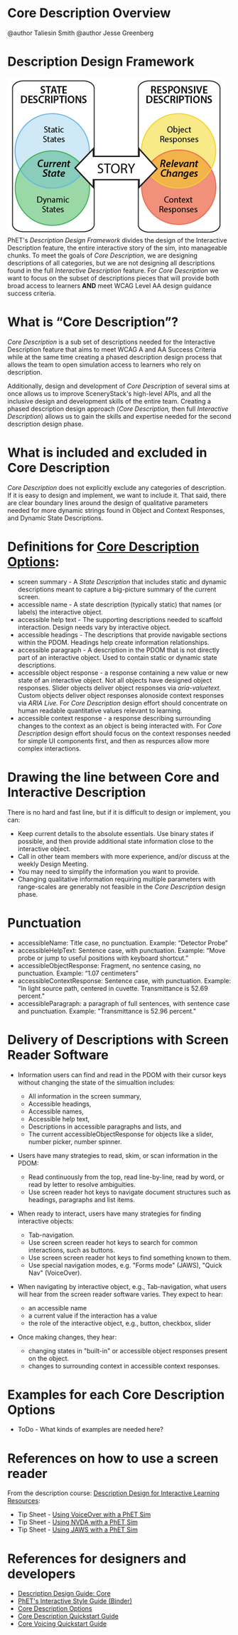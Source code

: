 # Core Description Overview

@author Taliesin Smith
@author Jesse Greenberg

# Description Design Framework
![alt text "PhET's Description Design Framework."](images/descriptionDesignFramework.png "Description Design Framework")
PhET's _Description Design Framework_ divides the design of the Interactive Description feature, the entire interactive story of the sim, into manageable chunks. To meet the goals of _Core Description_, we are designing descriptions of all categories, but we are not designing all descriptions found in the full _Interactive Description_ feature. For _Core Description_ we want to focus on the subset of descriptions pieces that will provide both broad access to learners **AND** meet WCAG Level AA design guidance success criteria.

# What is “Core Description”?
_Core Description_ is a sub set of descriptions needed for the Interactive Description feature that aims to meet WCAG A and AA Success Criteria while at the same time creating a phased description design process that allows the team to open simulation access to learners who rely on description. 

Additionally, design and development of _Core Description_ of several sims at once allows us to improve SceneryStack's high-level APIs, and all the inclusive design and development skills of the entire team. Creating a phased description design approach (_Core Description,_ then full _Interactive Description_) allows us to gain the skills and expertise needed for the second description design phase. 

# What is included and excluded in Core Description
_Core Description_ does not explicitly exclude any categories of description. If it is easy to design and implement, we want to include it. That said, there are clear boundary lines around the design of qualitative parameters needed for more dynamic strings found in Object and Context Responses, and Dynamic State Descriptions.

# Definitions for [Core Description Options](https://github.com/phetsims/phet-info/blob/main/doc/core-description-options.md): 
  - screen summary - A _State Description_ that includes static and dynamic descriptions meant to capture a big-picture summary of the current screen. 
  - accessible name - A state description (typically static) that names (or labels) the interactive object.
  - accessible help text - The supporting descriptions needed to scaffold interaction. Design needs vary by interactive object.
  - accessible headings - The descriptions that provide navigable sections within the PDOM. Headings help create information relationships. 
  - accessible paragraph - A description in the PDOM that is not directly part of an interactive object. Used to contain static or dynamic state descriptions. 
  - accessible object response - a response containing a new value or new state of an interactive object. Not all objects have designed object responses. Slider objects deliver object responses via _aria-valuetext._ Custom objects deliver object responses alonoside context responses via _ARIA Live._ For _Core Description_ design effort should concentrate on human readable quantitative values relevant to learning. 
  - accessible context response - a response describing surrounding changes to the context as an object is being interacted with. For _Core Description_ design effort should focus on the context responses needed for simple UI components first, and then as respurces allow more complex interactions.

# Drawing the line between Core and Interactive Description
There is no hard and fast line, but if it is difficult to design or implement, you can:
- Keep current details to the absolute essentials. Use binary states if possible, and then provide additional state information close to the interactive object.
- Call in other team members with more experience, and/or discuss at the weekly Design Meeting.
- You may need to simplify the information you want to provide.
- Changing qualitative information requiring multiple parameters with range-scales are generably not feasible in the _Core Description_ design phase. 

# Punctuation
- accessibleName: Title case, no punctuation. Example: “Detector Probe”
- accessibleHelpText: Sentence case, with punctuation. Example: “Move probe or jump to useful positions with keyboard shortcut.”
- accessibleObjectResponse: Fragment, no sentence casing, no punctuation. Example: “1.07 centimeters”
- accessibleContextResponse: Sentence case, with punctuation. Example: "In light source path, centered in cuvette. Transmittance is 52.69 percent."
- accessibleParagraph: a paragraph of full sentences, with sentence case and punctuation. Example: "Transmittance is 52.96 percent."

# Delivery of Descriptions with Screen Reader Software 
- Information users can find and read in the PDOM with their cursor keys without changing the state of the simualtion includes:
    - All information in the screen summary, 
    - Accessible headings, 
    - Accessible names, 
    - Accessible help text, 
    - Descriptions in accessible paragraphs and lists, and
    - The current accessibleObjectResponse for objects like a slider, number picker, number spinner.
  
- Users have many strategies to read, skim, or scan information in the PDOM:
    -  Read continuously from the top, read line-by-line, read by word, or read by letter to resolve ambiguities.
    -  Use screen reader hot keys to navigate document structures such as headings, paragraphs and list items.
 
- When ready to interact, users have many strategies for finding interactive objects:
    - Tab-navigation.
    - Use screen screen reader hot keys to search for common interactions, such as buttons.
    - Use screen screen reader hot keys to find something known to them.
    - Use special navigation modes, e.g. "Forms mode" (JAWS), "Quick Nav" (VoiceOver).
       
- When navigating by interactive object, e.g., Tab-navigation, what users will hear from the screen reader software varies. They expect to hear:
    - an accessible name
    - a current value if the interaction has a value 
    - the role of the interactive object, e.g., button, checkbox, slider
 
- Once making changes, they hear:
   - changing states in "built-in" or accessible object responses  present on the object.
   - changes to surrounding context in accessible context responses.  

# Examples for each Core Description Options
- ToDo - What kinds of examples are needed here?

# References on how to use a screen reader
From the description course: [Description Design for Interactive Learning Resources](https://www.coursera.org/learn/description-design-for-interactive-learning-resources):
- Tip Sheet - [Using VoiceOver with a PhET Sim](https://docs.google.com/document/d/1qz0Dm2lA67tRhgw1GaHVeOSnldBoMj7AT5UE_UaXz1U/edit?tab=t.0#heading=h.rj5etgrq1nf7)
- Tip Sheet - [Using NVDA with a PhET Sim](https://docs.google.com/document/d/1pgfyEER7ZlpJlXSwvSCbNBuoCa5oOexc7QvTuFZu-Mo/edit?tab=t.0#heading=h.rj5etgrq1nf7)
- Tip Sheet - [Using JAWS with a PhET Sim](https://docs.google.com/document/d/1aggemqGsb2CdR7PxgLG50kOg4ZwBPM2M3eI3okyZHJ8/edit?tab=t.0#heading=h.rj5etgrq1nf7)

# References for designers and developers
- [Descriptipn Design Guide: Core](https://docs.google.com/document/d/1kCivjmuXiMzrFkYUigZFgDkssoEWGW_-OaXDk9myV00/edit?tab=t.0#heading=h.rj5etgrq1nf7)
- [PhET's Interactive Style Guide (Binder)](https://phetsims.github.io/binder/)
- [Core Description Options](https://github.com/phetsims/phet-info/blob/main/doc/core-description-options.md)
- [Core Description Quickstart Guide](https://github.com/phetsims/phet-info/blob/main/doc/core-description-quickstart-guide.md)
- [Core Voicing Quickstart Guide](https://github.com/phetsims/phet-info/blob/main/doc/core-voicing-quickstart-guide.md)
